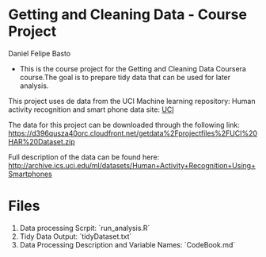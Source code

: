 
Getting and Cleaning Data - Course Project
==========================================
Daniel Felipe Basto

* This is the course project for the Getting and Cleaning Data Coursera course.The goal is to prepare tidy data that can be used for later analysis.


This project uses de data from the UCI Machine learning repository: Human activity recognition and smart phone data site: [UCI](http://archive.ics.uci.edu/ml/datasets/Human+Activity+Recognition+Using+Smartphones)

The data for this project can be downloaded through the following link: https://d396qusza40orc.cloudfront.net/getdata%2Fprojectfiles%2FUCI%20HAR%20Dataset.zip

Full description of the data can be found here: http://archive.ics.uci.edu/ml/datasets/Human+Activity+Recognition+Using+Smartphones

Files
=====================================================
 1. Data processing Scrpit: ´run_analysis.R´
 2. Tidy Data Output: ´tidyDataset.txt´
 3. Data Processing Description and Variable Names: ´CodeBook.md´